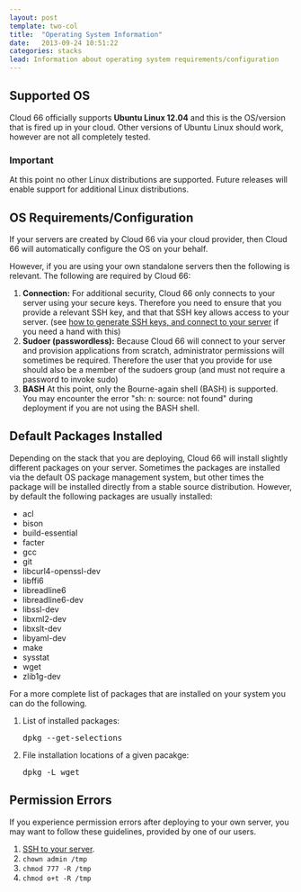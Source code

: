 ```yaml
---
layout: post
template: two-col
title:  "Operating System Information"
date:   2013-09-24 10:51:22
categories: stacks
lead: Information about operating system requirements/configuration
---
```



## Supported OS

Cloud 66 officially supports <strong>Ubuntu Linux 12.04</strong> and this is the OS/version that is fired up in your cloud.
Other versions of Ubuntu Linux should work, however are not all completely tested.

<div class="notice">
	<h3>Important</h3>
    <p>At this point no other Linux distributions are supported. Future releases will enable support for additional Linux distributions.</p>
</div>

## OS Requirements/Configuration

If your servers are created by Cloud 66 via your cloud provider, then Cloud 66 will automatically configure the OS on your behalf.

However, if you are using your own standalone servers then the following is relevant.
The following are required by Cloud 66:

1. **Connection:** For additional security, Cloud 66 only connects to your server using your secure keys. Therefore you need to ensure that you provide a relevant SSH key, and that that SSH key allows access to your server. (see [how to generate SSH keys, and connect to your server](/getting-started/ssh-keys.html) if you need a hand with this)
2. **Sudoer (passwordless):** Because Cloud 66 will connect to your server and provision applications from scratch, administrator permissions will sometimes be required. Therefore the user that you provide for use should also be a member of the sudoers group (and must not require a password to invoke sudo)
3. **BASH** At this point, only the Bourne-again shell (BASH) is supported. You may encounter the error "sh: n: source: not found" during deployment if you are not using the BASH shell.

## Default Packages Installed

Depending on the stack that you are deploying, Cloud 66 will install slightly different packages on your server. Sometimes the packages are installed via the default OS package management system, but other times the package will be installed directly from a stable source distribution.
However, by default the following packages are usually installed:

<ul class="multi-col">
    <li>acl</li>
    <li>bison</li>
    <li>build-essential</li>
    <li>facter</li>
    <li>gcc</li>
    <li>git</li>
    <li>libcurl4-openssl-dev</li>
    <li>libffi6</li>
    <li>libreadline6</li>
    <li>libreadline6-dev</li>
    <li>libssl-dev</li>
    <li>libxml2-dev</li>
    <li>libxslt-dev</li>
    <li>libyaml-dev</li>
    <li>make</li>
    <li>sysstat</li>
    <li>wget</li>
    <li>zlib1g-dev</li>
</ul>

For a more complete list of packages that are installed on your system you can do the following.
<ol>
<li>List of installed packages: <pre class="terminal">dpkg --get-selections</pre></li>
<li>File installation locations of a given pacakge: <pre class="terminal">dpkg -L wget</pre></li>
</ol>

## Permission Errors
If you experience permission errors after deploying to your own server, you may want to follow these guidelines, provided by one of our users.

1. [SSH to your server](/how-to/shell-to-your-servers.html).
2. `chown admin /tmp`
3. `chmod 777 -R /tmp`
4. `chmod o+t -R /tmp`



